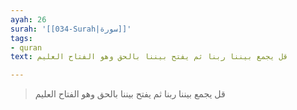 ```yaml
---
ayah: 26
surah: '[[034-Surah|سورة]]'
tags:
- quran
text: قل يجمع بيننا ربنا ثم يفتح بيننا بالحق وهو الفتاح العليم

---
```

> قل يجمع بيننا ربنا ثم يفتح بيننا بالحق وهو الفتاح العليم
